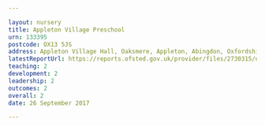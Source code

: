 ```yaml
---

layout: nursery
title: Appleton Village Preschool
urn: 133395
postcode: OX13 5JS
address: Appleton Village Hall, Oaksmere, Appleton, Abingdon, Oxfordshire, OX13 5JS
latestReportUrl: https://reports.ofsted.gov.uk/provider/files/2730315/urn/133395.pdf
teaching: 2
development: 2
leadership: 2
outcomes: 2
overall: 2
date: 26 September 2017

---
```

